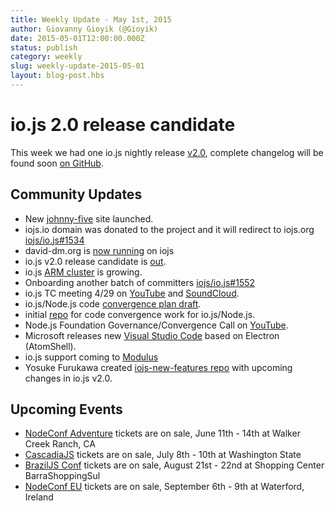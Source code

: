 ```yaml
---
title: Weekly Update - May 1st, 2015
author: Giovanny Gioyik (@Gioyik)
date: 2015-05-01T12:00:00.000Z
status: publish
category: weekly
slug: weekly-update-2015-05-01
layout: blog-post.hbs
---
```


# io.js 2.0 release candidate

This week we had one io.js nightly release [v2.0](https://iojs.org/download/nightly/v2.0.0-nightly20150501b4ad5d7050/), complete changelog will be found soon [on GitHub](https://github.com/nodejs/node/blob/v1.x/CHANGELOG.md).

## Community Updates

- New [johnny-five](http://johnny-five.io/) site launched.
- iojs.io domain was donated to the project and it will redirect to iojs.org [iojs/io.js#1534](https://github.com/nodejs/node/issues/1534)
- david-dm.org is [now running](https://twitter.com/_alanshaw/status/592855646124531713) on iojs
- io.js v2.0 release candidate is [out](https://iojs.org/download/nightly/v2.0.0-nightly20150501b4ad5d7050/).
- io.js [ARM cluster](https://twitter.com/rvagg/status/593226114992087041) is growing.
- Onboarding another batch of committers [iojs/io.js#1552](https://github.com/nodejs/node/issues/1552)
- io.js TC meeting 4/29 on [YouTube](https://www.youtube.com/watch?v=-e675TT4WEA) and [SoundCloud](https://twitter.com/dotproto/status/594145574204510208).
- io.js/Node.js code [convergence plan draft](https://github.com/jasnell/dev-policy/blob/master/convergence.md).
- initial [repo](https://github.com/jasnell/node.js-convergence) for code convergence work for io.js/Node.js.
- Node.js Foundation Governance/Convergence Call on [YouTube](https://www.youtube.com/watch?v=u9h0s3YtNAU).
- Microsoft releases new [Visual Studio Code](https://code.visualstudio.com/) based on Electron (AtomShell).
- io.js support coming to [Modulus](http://blog.modulus.io/upcoming-updates-for-nodejs-applications)
- Yosuke Furukawa created [iojs-new-features repo](https://github.com/yosuke-furukawa/iojs-new-features) with upcoming changes in io.js v2.0.

## Upcoming Events

- [NodeConf Adventure](http://nodeconf.com/) tickets are on sale, June 11th - 14th at Walker Creek Ranch, CA
- [CascadiaJS](http://2015.cascadiajs.com/) tickets are on sale, July 8th - 10th at Washington State
- [BrazilJS Conf](http://braziljs.com.br/) tickets are on sale, August 21st - 22nd at Shopping Center BarraShoppingSul
- [NodeConf EU](http://nodeconf.eu/) tickets are on sale, September 6th - 9th at Waterford, Ireland
